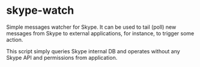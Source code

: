 skype-watch
=============

Simple messages watcher for Skype. It can be used to tail (poll) new messages from Skype to external applications, for instance, to trigger some action.

This script simply queries Skype internal DB and operates without any Skype API and permissions from application. 

